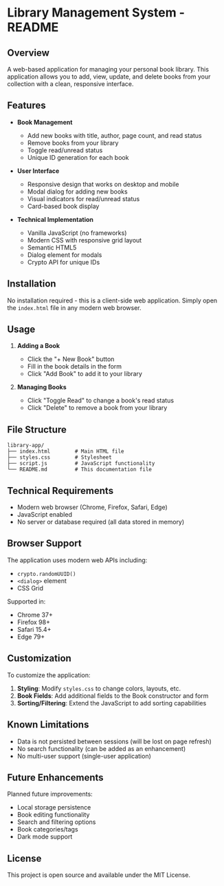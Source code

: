 # Library Management System - README

## Overview

A web-based application for managing your personal book library. This application allows you to add, view, update, and delete books from your collection with a clean, responsive interface.

## Features

- **Book Management**
  - Add new books with title, author, page count, and read status
  - Remove books from your library
  - Toggle read/unread status
  - Unique ID generation for each book

- **User Interface**
  - Responsive design that works on desktop and mobile
  - Modal dialog for adding new books
  - Visual indicators for read/unread status
  - Card-based book display

- **Technical Implementation**
  - Vanilla JavaScript (no frameworks)
  - Modern CSS with responsive grid layout
  - Semantic HTML5
  - Dialog element for modals
  - Crypto API for unique IDs

## Installation

No installation required - this is a client-side web application. Simply open the `index.html` file in any modern web browser.

## Usage

1. **Adding a Book**
   - Click the "+ New Book" button
   - Fill in the book details in the form
   - Click "Add Book" to add it to your library

2. **Managing Books**
   - Click "Toggle Read" to change a book's read status
   - Click "Delete" to remove a book from your library

## File Structure

```
library-app/
├── index.html        # Main HTML file
├── styles.css        # Stylesheet
├── script.js         # JavaScript functionality
└── README.md         # This documentation file
```

## Technical Requirements

- Modern web browser (Chrome, Firefox, Safari, Edge)
- JavaScript enabled
- No server or database required (all data stored in memory)

## Browser Support

The application uses modern web APIs including:
- `crypto.randomUUID()`
- `<dialog>` element
- CSS Grid

Supported in:
- Chrome 37+
- Firefox 98+
- Safari 15.4+
- Edge 79+

## Customization

To customize the application:

1. **Styling**: Modify `styles.css` to change colors, layouts, etc.
2. **Book Fields**: Add additional fields to the Book constructor and form
3. **Sorting/Filtering**: Extend the JavaScript to add sorting capabilities

## Known Limitations

- Data is not persisted between sessions (will be lost on page refresh)
- No search functionality (can be added as an enhancement)
- No multi-user support (single-user application)

## Future Enhancements

Planned future improvements:
- Local storage persistence
- Book editing functionality
- Search and filtering options
- Book categories/tags
- Dark mode support

## License

This project is open source and available under the MIT License.